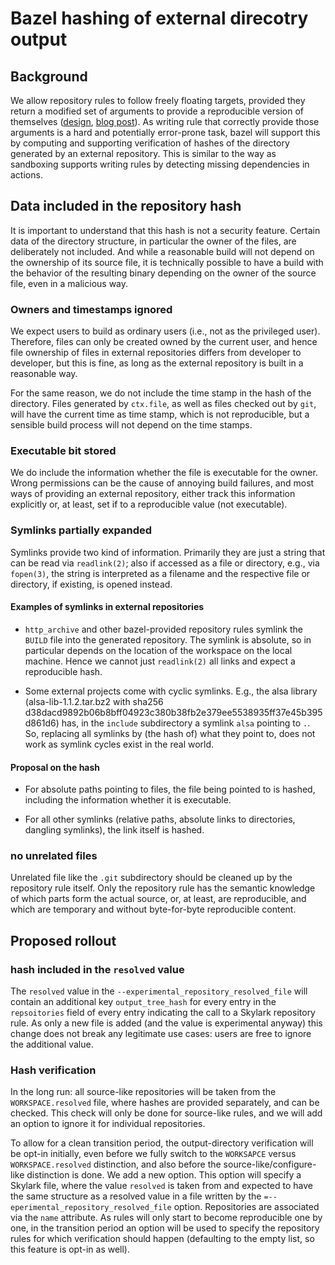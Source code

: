 # Bazel hashing of external direcotry output

## Background

We allow repository rules to follow freely floating targets, provided
they return a modified set of arguments to provide a reproducible
version of themselves
([design](https://docs.google.com/document/d/1kVNXcw3nLlfFQRR_87SGOka9DJ8nnawlYHUIK4m3s0I/edit),
[blog post](https://blog.bazel.build/2018/07/09/bazel-sync-and-resolved-file.html)).
As writing rule that correctly provide those arguments is a hard and potentially
error-prone task, bazel will support this by computing and supporting
verification of hashes of the directory generated by an external repository.
This is similar to the way as sandboxing supports writing rules by detecting
missing dependencies in actions.


## Data included in the repository hash

It is important to understand that this hash is not a security feature. Certain
data of the directory structure, in particular the owner of the files, are
deliberately not included. And while a reasonable build will not depend on the
ownership of its source file, it is technically possible to have a build with
the behavior of the resulting binary depending on the owner of the source file,
even in a malicious way.


### Owners and timestamps ignored

We expect users to build as ordinary users (i.e., not as the privileged user).
Therefore, files can only be created owned by the current user, and hence file
ownership of files in external repositories differs from developer to developer,
but this is fine, as long as the external repository is built in a reasonable
way.

For the same reason, we do not include the time stamp in the hash of the
directory. Files generated by `ctx.file`, as well as files checked out by
`git`, will have the current time as time stamp, which is not reproducible,
but a sensible build process will not depend on the time stamps.


### Executable bit stored

We do include the information whether the file is executable for the owner.
Wrong permissions can be the cause of annoying build failures, and most ways
of providing an external repository, either track this information explicitly
or, at least, set if to a reproducible value (not executable).


### Symlinks partially expanded

Symlinks provide two kind of information. Primarily they are just a
string that can be read via `readlink(2)`; also if accessed as a
file or directory, e.g., via `fopen(3)`, the string is interpreted as
a filename and the respective file or directory, if existing, is
opened instead.


#### Examples of symlinks in external repositories

-   `http_archive` and other bazel-provided repository rules symlink the `BUILD`
    file into the generated repository.
    The symlink is absolute, so in particular depends on the location of the
    workspace on the local machine. Hence we cannot just `readlink(2)` all
    links and expect a reproducible hash.

-   Some external projects come with cyclic symlinks. E.g., the alsa library
    (alsa-lib-1.1.2.tar.bz2 with sha256
     d38dacd9892b06b8bff04923c380b38fb2e379ee5538935ff37e45b395d861d6)
    has, in the `include` subdirectory a symlink `alsa` pointing to `.`.
    So, replacing all symlinks by (the hash of) what they point to, does not
    work as symlink cycles exist in the real world.


#### Proposal on the hash

-   For absolute paths pointing to files, the file being pointed to is hashed,
    including the information whether it is executable.

-   For all other symlinks (relative paths, absolute links to directories,
    dangling symlinks), the link itself is hashed.


### no unrelated files

Unrelated file like the `.git` subdirectory should be cleaned up by the
repository rule itself. Only the repository rule has the semantic knowledge of
which parts form the actual source, or, at least, are reproducible, and which
are temporary and without byte-for-byte reproducible content.

## Proposed rollout

### hash included in the `resolved` value

The `resolved` value in the `--experimental_repository_resolved_file` will
contain an additional key `output_tree_hash` for every entry in the
`repsoitories` field of every entry indicating the call to a Skylark
repository rule. As only a new file is added (and the value is experimental
anyway) this change does not break any legitimate use cases: users are free
to ignore the additional value.

### Hash verification

In the long run: all source-like repositories will be taken from the
`WORKSPACE.resolved` file, where hashes are provided separately, and can be
checked. This check will only be done for source-like rules, and we will add
an option to ignore it for individual repositories.

To allow for a clean transition period, the output-directory verification will
be opt-in initially, even before we fully switch to the `WORKSAPCE` versus
`WORKSPACE.resolved` distinction, and also before the source-like/configure-like
distinction is done. We add a new option. This option will
specify a Skylark file, where the value `resolved` is taken from and expected
to have the same structure as a resolved value in  a file written by the
`=--eperimental_repository_resolved_file` option. Repositories are associated
via the `name` attribute. As rules will only start to become reproducible
one by one, in the transition period an option will be used to specify the
repository rules for which verification should happen (defaulting to the
empty list, so this feature is opt-in as well).

